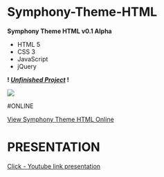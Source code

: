 # Symphony-Theme-HTML
<b>Symphony Theme HTML v0.1 Alpha</b>

- HTML 5
- CSS 3
- JavaScript
- jQuery


<b>! <u><i>Unfinished Project</i></u> !</b>

<img src="https://cdn.scrot.moe/images/2016/06/13/shot-20160613-7789-1wwd6sv.jpg">


#ONLINE

<a href="http://test10.besaba.com/rtrc/SymphonyTheme/">View Symphony Theme HTML Online </a>

# PRESENTATION

<a href="https://www.youtube.com/watch?v=wEHhkTR01LA">Click - Youtube link presentation</a>
